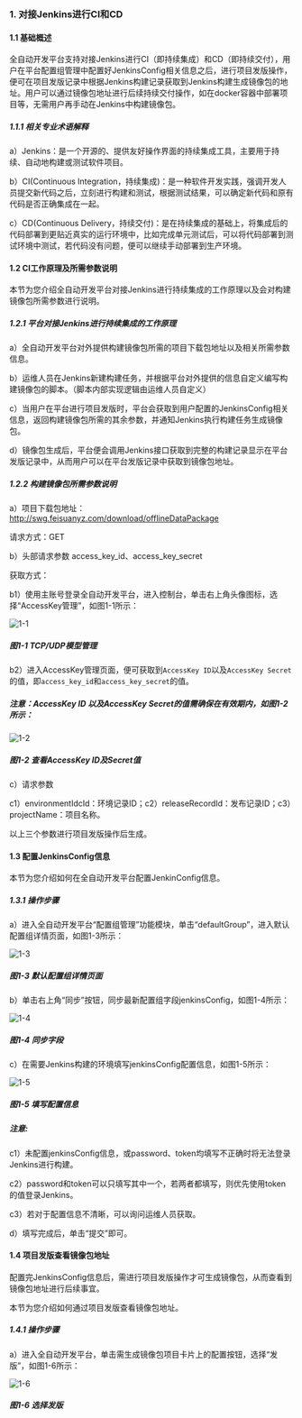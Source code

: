 ### 1. 对接Jenkins进行CI和CD

#### 1.1 基础概述

全自动开发平台支持对接Jenkins进行CI（即持续集成）和CD（即持续交付），用户在平台配置组管理中配置好JenkinsConfig相关信息之后，进行项目发版操作，便可在项目发版记录中根据Jenkins构建记录获取到Jenkins构建生成镜像包的地址。用户可以通过镜像包地址进行后续持续交付操作，如在docker容器中部署项目等，无需用户再手动在Jenkins中构建镜像包。

##### 1.1.1 相关专业术语解释

a）Jenkins：是一个开源的、提供友好操作界面的持续集成工具，主要用于持续、自动地构建或测试软件项目。

b）CI(Continuous Integration，持续集成)：是一种软件开发实践，强调开发人员提交新代码之后，立刻进行构建和测试，根据测试结果，可以确定新代码和原有代码是否正确集成在一起。

c）CD(Continuous Delivery，持续交付)：是在持续集成的基础上，将集成后的代码部署到更贴近真实的运行环境中，比如完成单元测试后，可以将代码部署到测试环境中测试，若代码没有问题，便可以继续手动部署到生产环境。

#### 1.2 CI工作原理及所需参数说明

本节为您介绍全自动开发平台对接Jenkins进行持续集成的工作原理以及会对构建镜像包所需参数进行说明。

##### 1.2.1 平台对接Jenkins进行持续集成的工作原理

a）全自动开发平台对外提供构建镜像包所需的项目下载包地址以及相关所需参数信息。

b）运维人员在Jenkins新建构建任务，并根据平台对外提供的信息自定义编写构建镜像包的脚本。（脚本内部实现逻辑由运维人员自定义）

c）当用户在平台进行项目发版时，平台会获取到用户配置的JenkinsConfig相关信息，返回构建镜像包所需的其余参数，并通知Jenkins执行构建任务生成镜像包。

d）镜像包生成后，平台便会调用Jenkins接口获取到完整的构建记录显示在平台发版记录中，从而用户可以在平台发版记录中获取到镜像包地址。

##### 1.2.2 构建镜像包所需参数说明

a）项目下载包地址：http://swg.feisuanyz.com/download/offlineDataPackage

请求方式：GET

b）头部请求参数 access_key_id、access_key_secret

获取方式：

b1）使用主账号登录全自动开发平台，进入控制台，单击右上角头像图标，选择“AccessKey管理”，如图1-1所示：

![1-1](https://www.feisuanyz.com/fsimage/zc-image/28tcp/udp_1.png)

##### 图1-1 TCP/UDP模型管理

b2）进入AccessKey管理页面，便可获取到` AccessKey ID `以及` AccessKey Secret `的值，即` access_key_id `和` access_key_secret `的值。

##### 注意：AccessKey ID 以及AccessKey Secret的值需确保在有效期内，如图1-2所示：

![1-2](https://www.feisuanyz.com/fsimage/zc-image/29jenkins/jenkins_2.png)

##### 图1-2 查看AccessKey ID及Secret值

c）请求参数

c1）environmentIdcId：环境记录ID；c2）releaseRecordId：发布记录ID；c3）projectName：项目名称。

以上三个参数进行项目发版操作后生成。

#### 1.3 配置JenkinsConfig信息

本节为您介绍如何在全自动开发平台配置JenkinConfig信息。

##### 1.3.1 操作步骤

a）进入全自动开发平台“配置组管理”功能模块，单击“defaultGroup”，进入默认配置组详情页面，如图1-3所示：

![1-3](https://www.feisuanyz.com/fsimage/zc-image/29jenkins/jenkins_3.png)

##### 图1-3 默认配置组详情页面

b）单击右上角“同步”按钮，同步最新配置组字段jenkinsConfig，如图1-4所示：

![1-4](https://www.feisuanyz.com/fsimage/zc-image/29jenkins/jenkins_4.png)

##### 图1-4 同步字段

c）在需要Jenkins构建的环境填写jenkinsConfig配置信息，如图1-5所示：

![1-5](https://www.feisuanyz.com/fsimage/zc-image/29jenkins/jenkins_5.png)

##### 图1-5 填写配置信息

##### 注意:

c1）未配置jenkinsConfig信息，或password、token均填写不正确时将无法登录Jenkins进行构建。

c2）password和token可以只填写其中一个，若两者都填写，则优先使用token的值登录Jenkins。

c3）若对于配置信息不清晰，可以询问运维人员获取。

d）填写完成后，单击“提交”即可。

#### 1.4 项目发版查看镜像包地址

配置完JenkinsConfig信息后，需进行项目发版操作才可生成镜像包，从而查看到镜像包地址进行后续事宜。

本节为您介绍如何通过项目发版查看镜像包地址。

##### 1.4.1 操作步骤

a）进入全自动开发平台，单击需生成镜像包项目卡片上的配置按钮，选择“发版”，如图1-6所示：

![1-6](https://www.feisuanyz.com/fsimage/zc-image/29jenkins/jenkins_6.png)

##### 图1-6 选择发版
